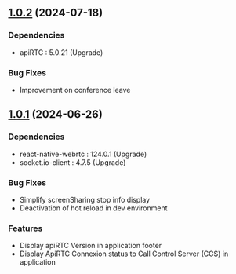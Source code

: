 

## [1.0.2](https://github.com/ApiRTC/reactNativeApiRTC/releases/tag/1.0.1) (2024-07-18)
### Dependencies
- apiRTC : 5.0.21 (Upgrade)

### Bug Fixes
- Improvement on conference leave

## [1.0.1](https://github.com/ApiRTC/reactNativeApiRTC/releases/tag/1.0.1) (2024-06-26)

### Dependencies
- react-native-webrtc : 124.0.1 (Upgrade)
- socket.io-client : 4.7.5 (Upgrade)

### Bug Fixes
- Simplify screenSharing stop info display
- Deactivation of hot reload in dev environment 

### Features
- Display apiRTC Version in application footer
- Display ApiRTC Connexion status to Call Control Server (CCS) in application